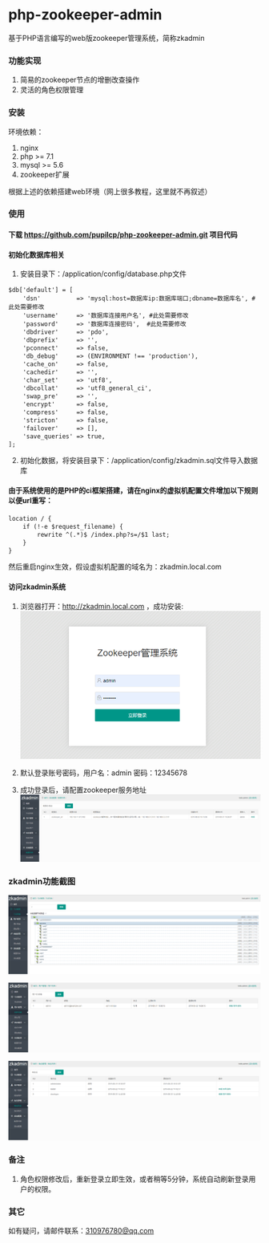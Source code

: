 # php-zookeeper-admin
基于PHP语言编写的web版zookeeper管理系统，简称zkadmin

### 功能实现
1. 简易的zookeeper节点的增删改查操作
2. 灵活的角色权限管理

### 安装
环境依赖：
1. nginx
2. php >= 7.1
3. mysql >= 5.6
4. zookeeper扩展

根据上述的依赖搭建web环境（网上很多教程，这里就不再叙述）

### 使用
#### 下载 https://github.com/pupilcp/php-zookeeper-admin.git 项目代码

#### 初始化数据库相关
1. 安装目录下：/application/config/database.php文件
```
$db['default'] = [
    'dsn'	       => 'mysql:host=数据库ip:数据库端口;dbname=数据库名', #此处需要修改
	'username'     => '数据库连接用户名', #此处需要修改
	'password'     => '数据库连接密码',  #此处需要修改
    'dbdriver'     => 'pdo',
    'dbprefix'     => '',
    'pconnect'     => false,
    'db_debug'     => (ENVIRONMENT !== 'production'),
    'cache_on'     => false,
    'cachedir'     => '',
    'char_set'     => 'utf8',
    'dbcollat'     => 'utf8_general_ci',
    'swap_pre'     => '',
    'encrypt'      => false,
    'compress'     => false,
    'stricton'     => false,
    'failover'     => [],
    'save_queries' => true,
];
```
2. 初始化数据，将安装目录下：/application/config/zkadmin.sql文件导入数据库

#### 由于系统使用的是PHP的ci框架搭建，请在nginx的虚拟机配置文件增加以下规则以便url重写：
```
location / {
    if (!-e $request_filename) {
        rewrite ^(.*)$ /index.php?s=/$1 last;
    }
}
```
然后重启nginx生效，假设虚拟机配置的域名为：zkadmin.local.com

#### 访问zkadmin系统
1. 浏览器打开：http://zkadmin.local.com ，成功安装:
![登录界面](docs/login.png)

2. 默认登录账号密码，用户名：admin  密码：12345678

3. 成功登录后，请配置zookeeper服务地址
![zk地址](docs/zk.png)

### zkadmin功能截图
![节点管理](docs/node.png)

![用户管理](docs/user.png)

![角色管理](docs/role.png)

### 备注
1. 角色权限修改后，重新登录立即生效，或者稍等5分钟，系统自动刷新登录用户的权限。

### 其它
如有疑问，请邮件联系：310976780@qq.com

